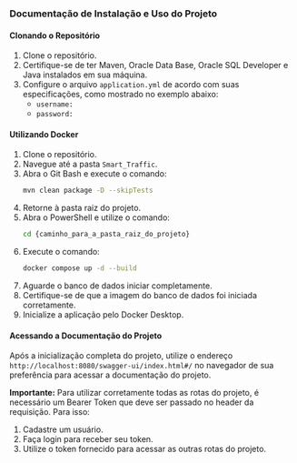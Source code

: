 ### Documentação de Instalação e Uso do Projeto

#### Clonando o Repositório

1. Clone o repositório.
2. Certifique-se de ter Maven, Oracle Data Base, Oracle SQL Developer e Java instalados em sua máquina.
3. Configure o arquivo `application.yml` de acordo com suas especificações, como mostrado no exemplo abaixo:
   - `username:`
   - `password:`

#### Utilizando Docker

1. Clone o repositório.
2. Navegue até a pasta `Smart_Traffic`.
3. Abra o Git Bash e execute o comando:
   ```sh
   mvn clean package -D --skipTests
   ```
4. Retorne à pasta raiz do projeto.
5. Abra o PowerShell e utilize o comando:
   ```sh
   cd {caminho_para_a_pasta_raiz_do_projeto}
   ```
6. Execute o comando:
   ```sh
   docker compose up -d --build
   ```
7. Aguarde o banco de dados iniciar completamente.
8. Certifique-se de que a imagem do banco de dados foi iniciada corretamente.
9. Inicialize a aplicação pelo Docker Desktop.

#### Acessando a Documentação do Projeto

Após a inicialização completa do projeto, utilize o endereço `http://localhost:8080/swagger-ui/index.html#/` no navegador de sua preferência para acessar a documentação do projeto.

**Importante:** Para utilizar corretamente todas as rotas do projeto, é necessário um Bearer Token que deve ser passado no header da requisição. Para isso:
1. Cadastre um usuário.
2. Faça login para receber seu token.
3. Utilize o token fornecido para acessar as outras rotas do projeto.
